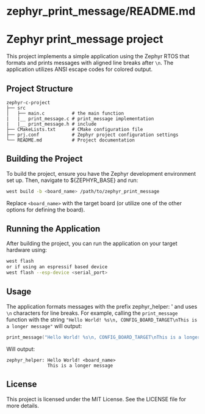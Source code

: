 # zephyr_print_message/README.md

# Zephyr print_message project

This project implements a simple application using the Zephyr RTOS that formats and prints messages with aligned line breaks after `\n`. The application utilizes ANSI escape codes for colored output.

## Project Structure

```
zephyr-c-project
├── src
│   ├── main.c          # the main function
|   |__ print_message.c # print_message implementation
|   |__ print_message.h # include
├── CMakeLists.txt      # CMake configuration file
├── prj.conf            # Zephyr project configuration settings
└── README.md           # Project documentation
```

## Building the Project

To build the project, ensure you have the Zephyr development environment set up. Then, navigate to ${ZEPHYR_BASE} and run:

```bash
west build -b <board_name> /path/to/zephyr_print_message
```

Replace `<board_name>` with the target board (or utilize one of the other options for defining the board).

## Running the Application

After building the project, you can run the application on your target hardware using:

```bash
west flash
or if using an espressif based device
west flash --esp-device <serial_port>
```

## Usage

The application formats messages with the prefix zephyr_helper: ' and uses `\n` characters for line breaks. For example, calling the `print_message` function with the string `"Hello World! %s\n, CONFIG_BOARD_TARGET\nThis is a longer message"` will output:

```c
print_message("Hello World! %s\n, CONFIG_BOARD_TARGET\nThis is a longer message");
```
Will output:
```
zephyr_helper: Hello World! <board_name>
               This is a longer message
```

## License

This project is licensed under the MIT License. See the LICENSE file for more details.
